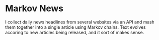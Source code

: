 # Markov News
I collect daily news headlines from several websites via an API and mash them together into a single article using Markov chains. Text evolves accoring to new articles being released, and it sort of makes sense.
